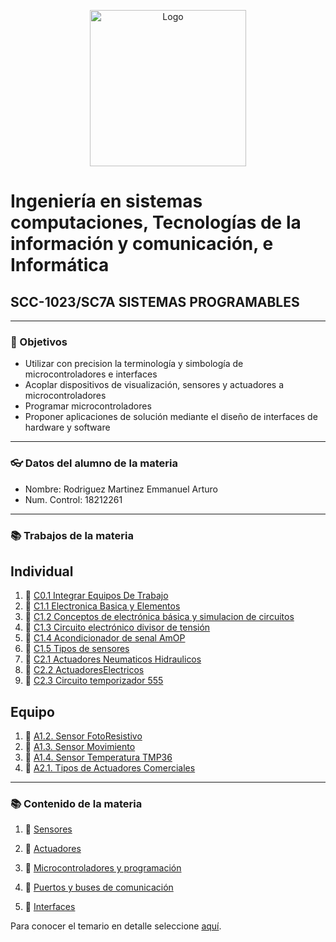 <p align="center">
    <img alt="Logo" src="https://www.tijuana.tecnm.mx/wp-content/themes/tecnm/images/logo_TECT.png" width=250 height=250>
</p>

# Ingeniería en sistemas computaciones, Tecnologías de la información y comunicación, e Informática

## SCC-1023/SC7A SISTEMAS PROGRAMABLES

---

### :pencil: Objetivos

+ Utilizar con precision la terminología y simbología de microcontroladores e interfaces
+ Acoplar dispositivos de visualización, sensores y actuadores a microcontroladores
+ Programar microcontroladores
+ Proponer aplicaciones de solución mediante el diseño de interfaces de hardware y software

---

### :eyeglasses: Datos del alumno de la materia

* Nombre: Rodriguez Martinez Emmanuel Arturo
* Num. Control: 18212261 

---
### :books: Trabajos de la materia​

**Individual**
-
1. :book: [C0.1 Integrar Equipos De Trabajo](https://github.com/EmmanuelARodriguez/Markdown/blob/master/C0.1_IntegrarEquiposDeTrabajo_RodriguezMartinezEmmanuelArturo.pdf)
2. :book: [C1.1 Electronica Basica y Elementos](https://github.com/EmmanuelARodriguez/Markdown/blob/master/C1.1_ElectronicaBasica_y_elementos_RodriguezMartinezEmmanuelArturo.md)
3. :book: [C1.2 Conceptos de electrónica básica y simulacion de circuitos](https://github.com/EmmanuelARodriguez/Markdown/blob/main/C1.2%20Circuito%20electr%C3%B3nico%20b%C3%A1sico.md)
4. :book: [C1.3 Circuito electrónico divisor de tensión](https://github.com/EmmanuelARodriguez/Markdown/blob/main/C1.3%20Circuito%20electr%C3%B3nico%20divisor%20de%20tensi%C3%B3n.md)
5. :book: [C1.4 Acondicionador de senal AmOP](https://github.com/EmmanuelARodriguez/Markdown/blob/main/C1.4%20Acondicionador%20de%20senal%20AmOP.md)
6. :book: [C1.5 Tipos de sensores](https://github.com/EmmanuelARodriguez/Markdown/blob/main/C1.5_Tipos_de_sensores.md)
7. :book: [C2.1 Actuadores Neumaticos Hidraulicos](https://github.com/EmmanuelARodriguez/Markdown/blob/main/C2.1_ActuadoresNeumaticosHidraulicos_RodriguezMartinezEmmanuelArturo.md)
8. :book: [C2.2 ActuadoresElectricos](https://github.com/EmmanuelARodriguez/Markdown/blob/main/C2.2_ActuadoresElectricos_RodriguezMartinezEmmanuelArturo.md)
9. :book: [C2.3 Circuito temporizador 555](https://github.com/EmmanuelARodriguez/Markdown/blob/main/C2.3_CircuitoTemporizador555_RodriguezMartinezEmmanuelArturo.md)


**Equipo**
-
1. :book: [A1.2. Sensor FotoResistivo](https://github.com/EmmanuelARodriguez/Markdown/blob/main/A1.2_Sensor_FotoResistivo_RodriguezMartinezEmmanuelArturo.md)
2. :book: [A1.3. Sensor Movimiento](https://github.com/EmmanuelARodriguez/Markdown/blob/main/A1.3_RodriguezMartinezEmmanuelArturo_LosSimuladores.md)
3. :book: [A1.4. Sensor Temperatura TMP36](https://github.com/EmmanuelARodriguez/Markdown/blob/main/A1.4_Sensor_Temperatura_TMP36_RodriguezMartinezEmmanuelArturo.md)
4. :book: [A2.1. Tipos de Actuadores Comerciales](https://github.com/EmmanuelARodriguez/Markdown/blob/main/A2.1_Tipos_actuadores_Comerciales_EmmanuelArturoRodriguezMartinez_LosSimuladores.md)

---

### :books: Contenido de la materia​

1. :book: [Sensores](docs/D1.0_Sensores.md)
  
2. :book: [Actuadores](docs/D2.0_Actuadores.md)
   
3. :book: [Microcontroladores y programación](docs/D3.0_Microcontroladores.md)
   
4. :book: [Puertos y buses de comunicación](docs/D4.0_Comunicacion.md)
   
5. :book: [Interfaces](docs/D5.0_Interface.md)
  
Para conocer el temario en detalle seleccione [aquí](pdf/D0.2_Sistemas_Programables.pdf).
